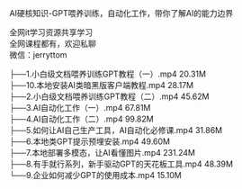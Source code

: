 AI硬核知识-GPT喂养训练，自动化工作，带你了解AI的能力边界

全网it学习资源共享学习<br>全网课程都有，欢迎私聊<br>微信：jerryttom<br>

├──1.小白级文档喂养训练GPT教程（一）.mp4 20.31M<br> ├──10.本地安装AI类暗黑版客户端教程.mp4 28.17M<br> ├──2.小白级文档喂养训练GPT教程（二）.mp4 45.62M<br> ├──3.AI自动化工作（一）.mp4 67.81M<br> ├──4.AI自动化工作（二）.mp4 99.82M<br> ├──5.如何让AI自己生产工具，AI自动化必修课.mp4 31.86M<br> ├──6.本地类GPT提示预埋安装.mp4 49.60M<br> ├──7.本地部署多模态，让AI看懂图片.mp4 231.24M<br> ├──8.有手就行系列，新手驱动GPT的天花板工具.mp4 48.39M<br> └──9.企业如何减少GPT的使用成本.mp4 15.10M